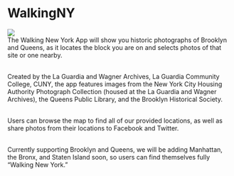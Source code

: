 # WalkingNY
<img src="http://www.laguardiawagnerarchive.lagcc.cuny.edu/Images/Walking_NY_ICON.png">
<br>
The Walking New York App will show you historic photographs of Brooklyn and Queens, as it locates the block you are on and selects photos of that site or one nearby. <br><br>

Created by the La Guardia and Wagner Archives, La Guardia Community College, CUNY, the app features images from the New York City Housing Authority Photograph Collection (housed at the La Guardia and Wagner Archives), the Queens Public Library, and the Brooklyn Historical Society. <br><br>

Users can browse the map to find all of our provided locations, as well as share photos from their locations to Facebook and Twitter. <br><br>

Currently supporting Brooklyn and Queens, we will be adding Manhattan, the Bronx, and Staten Island soon, so users can find themselves fully “Walking New York.” 
